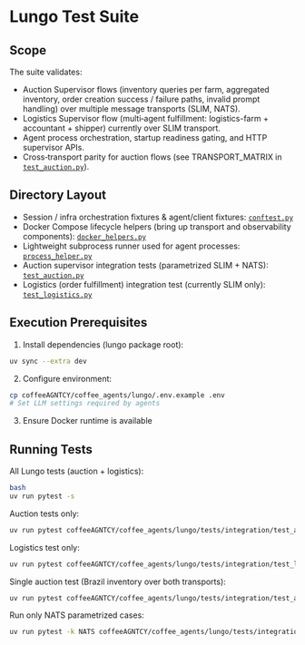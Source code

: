 # Lungo Test Suite

## Scope

The suite validates:
- Auction Supervisor flows (inventory queries per farm, aggregated inventory, order creation success / failure paths, invalid prompt handling) over multiple message transports (SLIM, NATS).
- Logistics Supervisor flow (multi‑agent fulfillment: logistics-farm + accountant + shipper) currently over SLIM transport.
- Agent process orchestration, startup readiness gating, and HTTP supervisor APIs.
- Cross‑transport parity for auction flows (see TRANSPORT_MATRIX in [`test_auction.py`](coffeeAGNTCY/coffee_agents/lungo/tests/integration/test_auction.py:1)).

## Directory Layout

- Session / infra orchestration fixtures & agent/client fixtures: [`conftest.py`](coffeeAGNTCY/coffee_agents/lungo/tests/integration/conftest.py:1)
- Docker Compose lifecycle helpers (bring up transport and observability components): [`docker_helpers.py`](coffeeAGNTCY/coffee_agents/lungo/tests/integration/docker_helpers.py:1)
- Lightweight subprocess runner used for agent processes: [`process_helper.py`](coffeeAGNTCY/coffee_agents/lungo/tests/integration/process_helper.py:1)
- Auction supervisor integration tests (parametrized SLIM + NATS): [`test_auction.py`](coffeeAGNTCY/coffee_agents/lungo/tests/integration/test_auction.py:1)
- Logistics (order fulfillment) integration test (currently SLIM only): [`test_logistics.py`](coffeeAGNTCY/coffee_agents/lungo/tests/integration/test_logistics.py:1)

## Execution Prerequisites

1. Install dependencies (lungo package root):

```bash
uv sync --extra dev
```

2. Configure environment:

```bash
cp coffeeAGNTCY/coffee_agents/lungo/.env.example .env
# Set LLM settings required by agents
```

3. Ensure Docker runtime is available

## Running Tests

All Lungo tests (auction + logistics):

```bash
bash
uv run pytest -s
```

Auction tests only:

```bash
uv run pytest coffeeAGNTCY/coffee_agents/lungo/tests/integration/test_auction.py -s
```

Logistics test only:

```bash
uv run pytest coffeeAGNTCY/coffee_agents/lungo/tests/integration/test_logistics.py -s
```

Single auction test (Brazil inventory over both transports):

```bash
uv run pytest coffeeAGNTCY/coffee_agents/lungo/tests/integration/test_auction.py::TestAuctionFlows::test_auction_brazil_inventory -s
```

Run only NATS parametrized cases:

```bash
uv run pytest -k NATS coffeeAGNTCY/coffee_agents/lungo/tests/integration/test_auction.py -s
```
